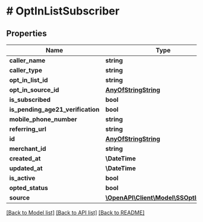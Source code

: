 # # OptInListSubscriber

## Properties

Name | Type | Description | Notes
------------ | ------------- | ------------- | -------------
**caller_name** | **string** |  | [optional]
**caller_type** | **string** |  | [optional]
**opt_in_list_id** | **string** |  |
**opt_in_source_id** | [**AnyOfStringString**](AnyOfStringString.md) |  |
**is_subscribed** | **bool** |  |
**is_pending_age21_verification** | **bool** |  |
**mobile_phone_number** | **string** |  |
**referring_url** | **string** |  |
**id** | [**AnyOfStringString**](AnyOfStringString.md) |  |
**merchant_id** | **string** |  |
**created_at** | **\DateTime** |  |
**updated_at** | **\DateTime** |  |
**is_active** | **bool** |  |
**opted_status** | **bool** |  | [optional]
**source** | [**\OpenAPI\Client\Model\SSOptInSource**](SSOptInSource.md) |  | [optional]

[[Back to Model list]](../../README.md#models) [[Back to API list]](../../README.md#endpoints) [[Back to README]](../../README.md)
